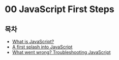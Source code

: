 # 00 JavaScript First Steps

## 목차

* [What is JavaScript?](./00_What_is_JavaScript.md)
* [A first splash into JavaScript](01_A_first_splash_into_Javascript.md)
* [What went wrong? Troubleshooting JavaScript]()
